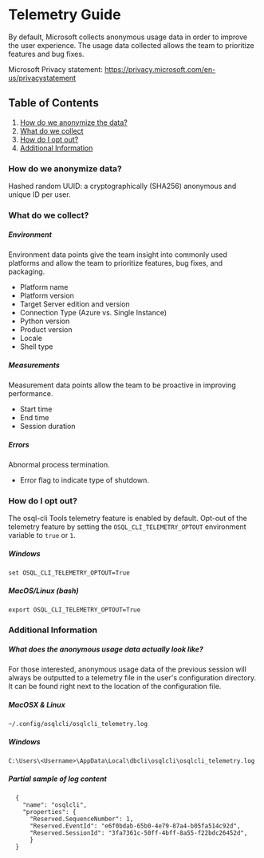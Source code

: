 # Telemetry Guide

By default, Microsoft collects anonymous usage data in order to improve the user experience. The usage data collected allows the team to prioritize features and bug fixes.

Microsoft Privacy statement: https://privacy.microsoft.com/en-us/privacystatement

## Table of Contents
1. [How do we anonymize the data?](#anonymize)
1. [What do we collect](#collect)
2. [How do I opt out?](#opt_out)
3. [Additional Information](#information)


### <a name="anonymize"></a>How do we anonymize data?
Hashed random UUID: a cryptographically (SHA256) anonymous and unique ID per user.

### <a name="collect"></a>What do we collect?
##### Environment
Environment data points give the team insight into commonly used platforms and allow the team to prioritize features, bug fixes, and packaging.
  - Platform name
  - Platform version
  - Target Server edition and version
  - Connection Type (Azure vs. Single Instance)
  - Python version
  - Product version
  - Locale
  - Shell type

##### Measurements
Measurement data points allow the team to be proactive in improving performance.
  - Start time
  - End time
  - Session duration

##### Errors
Abnormal process termination.
- Error flag to indicate type of shutdown.

### <a name="opt_out"></a>How do I opt out?
The osql-cli Tools telemetry feature is enabled by default. Opt-out of the telemetry feature by setting the ```OSQL_CLI_TELEMETRY_OPTOUT``` environment variable to ```true``` or ```1```.

##### Windows
```
set OSQL_CLI_TELEMETRY_OPTOUT=True
```
##### MacOS/Linux (bash)
```
export OSQL_CLI_TELEMETRY_OPTOUT=True
```

### <a name="information"></a>Additional Information

##### What does the anonymous usage data actually look like?
For those interested, anonymous usage data of the previous session will always be outputted to a telemetry file in the user's configuration directory. It can be found right next to the location of the configuration file.
##### MacOSX & Linux
```
~/.config/osqlcli/osqlcli_telemetry.log
```
##### Windows
```
C:\Users\<Username>\AppData\Local\dbcli\osqlcli\osqlcli_telemetry.log
```

##### Partial sample of log content
```
  {
    "name": "osqlcli",
    "properties": {
      "Reserved.SequenceNumber": 1,
      "Reserved.EventId": "e6f0bdab-65b0-4e79-87a4-b05fa514c92d",
      "Reserved.SessionId": "3fa7361c-50ff-4bff-8a55-f22bdc26452d",
      }
  }
```

